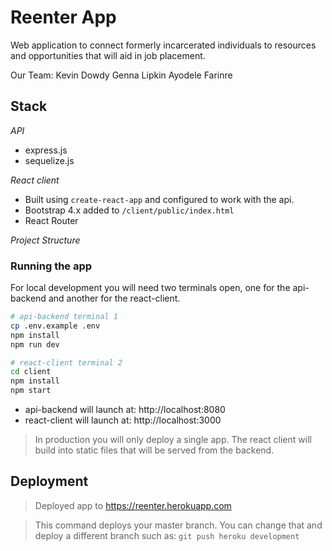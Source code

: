 # Reenter App

Web application to connect formerly incarcerated individuals to resources and opportunities that will aid in job placement.

Our Team:
Kevin Dowdy
Genna Lipkin
Ayodele Farinre
## Stack

*API*

- express.js
- sequelize.js

*React client*

- Built using `create-react-app` and configured to work with the api.
- Bootstrap 4.x added to `/client/public/index.html`
- React Router

*Project Structure*

### Running the app

For local development you will need two terminals open, one for the api-backend and another for the react-client.

```bash
# api-backend terminal 1
cp .env.example .env
npm install
npm run dev
```

```bash
# react-client terminal 2
cd client
npm install
npm start
```

- api-backend will launch at: http://localhost:8080
- react-client will launch at: http://localhost:3000

> In production you will only deploy a single app. The react client will build into static files that will be served from the backend.

## Deployment

> Deployed app to https://reenter.herokuapp.com

> This command deploys your master branch. You can change that and deploy a different branch such as: `git push heroku development`

